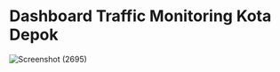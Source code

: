 # Dashboard Traffic Monitoring Kota Depok
![Screenshot (2695)](https://user-images.githubusercontent.com/96030714/221389100-796dfdd6-4c10-48e1-9810-dada83c9b096.png)
